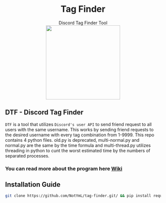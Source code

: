 <div id="header" align="center">
  <h1>Tag Finder</h1>
  Discord Tag Finder Tool
</div>

<div id="header" align="center">
  <img src="https://media.discordapp.net/attachments/1019706545770074144/1029866354200805396/logo2.png?width=601&height=676" width="240">
</div>

## DTF - Discord Tag Finder
`DTF` is a tool that utilizes `Discord's user API` to send friend request to all users with the same username. This works by sending friend requests to the desired username with every tag combination from 1-9999. This repo contains 4 python files. old.py is deprecated, multi-normal.py and normal.py are the same by the time formula and multi-thread.py utilizes threading in python to cunt the worst estimated time by the numbers of separated processes.

### You can read more about the program here [Wiki](https://github.com/NotYmL/tag-finder/wiki)


## Installation Guide
```sh
git clone https://github.com/NotYmL/tag-finder.git/ && pip install requests
```
